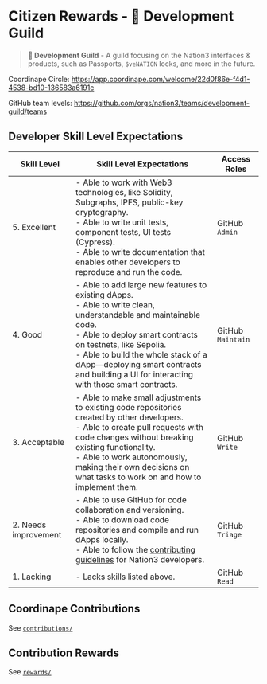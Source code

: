 # Citizen Rewards - 🧙 Development Guild

> **🧙 Development Guild** - A guild focusing on the Nation3 interfaces & products, such as Passports, `$veNATION` locks, and more in the future.

Coordinape Circle: https://app.coordinape.com/welcome/22d0f86e-f4d1-4538-bd10-136583a6191c

GitHub team levels: https://github.com/orgs/nation3/teams/development-guild/teams

## Developer Skill Level Expectations

| Skill Level | Skill Level Expectations | Access Roles |
|---- | --- | ---|
| 5. Excellent | - Able to work with Web3 technologies, like Solidity, Subgraphs, IPFS, public-key cryptography.<br>- Able to write unit tests, component tests, UI tests (Cypress).<br>- Able to write documentation that enables other developers to reproduce and run the code. | GitHub `Admin` |
| 4. Good | - Able to add large new features to existing dApps.<br>- Able to write clean, understandable and maintainable code.<br>- Able to deploy smart contracts on testnets, like Sepolia.<br>- Able to build the whole stack of a dApp—deploying smart contracts and building a UI for interacting with those smart contracts. | GitHub `Maintain` |
| 3. Acceptable | - Able to make small adjustments to existing code repositories created by other developers.<br>- Able to create pull requests with code changes without breaking existing functionality.<br>- Able to work autonomously, making their own decisions on what tasks to work on and how to implement them. | GitHub `Write` |
| 2. Needs improvement 	| - Able to use GitHub for code collaboration and versioning.<br>- Able to download code repositories and compile and run dApps locally.<br>- Able to follow the [contributing guidelines](https://github.com/nation3/.github/blob/main/CONTRIBUTING.md) for Nation3 developers. | GitHub `Triage` |
| 1. Lacking | - Lacks skills listed above. | GitHub `Read` |

## Coordinape Contributions

See [`contributions/`](contributions/)

## Contribution Rewards

See [`rewards/`](rewards/)
